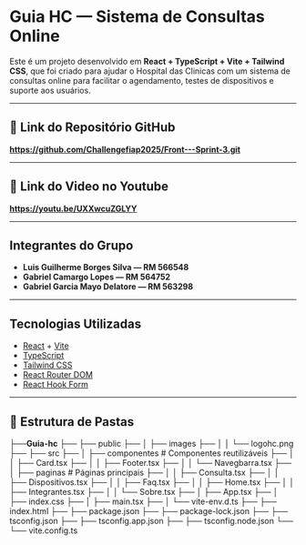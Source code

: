 #  Guia HC — Sistema de Consultas Online

Este é um projeto desenvolvido em **React + TypeScript + Vite + Tailwind CSS**, que foi criado para ajudar o Hospital das Clinicas com um sistema de consultas online para facilitar o agendamento, testes de dispositivos e suporte aos usuários.

---
## 🔗 Link do Repositório GitHub

**https://github.com/Challengefiap2025/Front---Sprint-3.git**

---

## 🔗 Link do Video no Youtube

**https://youtu.be/UXXwcuZGLYY**

---

## Integrantes do Grupo

- **Luis Guilherme Borges Silva — RM 566548**
- **Gabriel Camargo Lopes — RM 564752**
- **Gabriel Garcia Mayo Delatore — RM 563298**

---

## Tecnologias Utilizadas

- [React](https://react.dev/) + [Vite](https://vitejs.dev/)
- [TypeScript](https://www.typescriptlang.org/)
- [Tailwind CSS](https://tailwindcss.com/)
- [React Router DOM](https://reactrouter.com/)
- [React Hook Form](https://react-hook-form.com/) 

---
## 📂 Estrutura de Pastas

├──**Guia-hc**
├── ├── public
├── │ ├── images
├── │ │ └── logohc.png
├── ├── src
├── │ ├── componentes # Componentes reutilizáveis
├── │ │ ├── Card.tsx
├── │ │ ├── Footer.tsx
├── │ │ └── Navegbarra.tsx
├── │ ├── paginas # Páginas principais
├── │ │ ├── Consulta.tsx
├── │ │ ├── Dispositivos.tsx
├── │ │ ├── Faq.tsx
├── │ │ ├── Home.tsx
├── │ │ ├── Integrantes.tsx
├── │ │ └── Sobre.tsx
├── │ ├── App.tsx
├── │ ├── index.css
├── │ ├── main.tsx
├── │ └── vite-env.d.ts
├── ├── index.html
├── ├── package.json
├── ├── package-lock.json
├── ├── tsconfig.json
├── ├── tsconfig.app.json
├── ├── tsconfig.node.json
└── └── vite.config.ts
